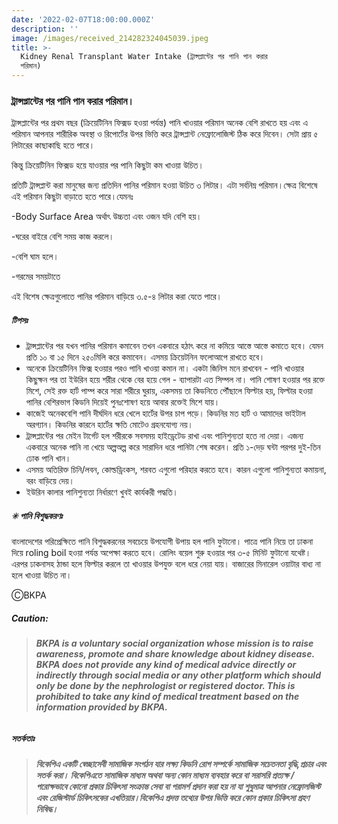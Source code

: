 ```yaml
---
date: '2022-02-07T18:00:00.000Z'
description: ''
image: /images/received_214282324045039.jpeg
title: >-
  Kidney Renal Transplant Water Intake (ট্রান্সপ্লান্টের পর পানি পান করার
  পরিমান)
---
```





### **ট্রান্সপ্লান্টের পর পানি পান করার পরিমান।**

ট্রান্সপ্লান্টের পর প্রথম বছর (ক্রিয়েটিনিন ফিক্সড হওয়া পর্যন্ত) পানি খাওয়ার পরিমান অনেক বেশি রাখতে হয় এবং এ পরিমান আপনার শারীরিক অবস্থা ও রিপোর্টের উপর ভিত্তি করে ট্রান্সপ্লান্ট নেফ্রোলোজিস্ট ঠিক করে দিবেন। সেটা প্রায় ৫ লিটারের কাছাকাছি হতে পারে।

কিন্তু ক্রিয়েটিনিন ফিক্সড হয়ে যাওয়ার পর পানি কিছুটা কম খাওয়া উচিত।

প্রতিটি ট্রান্সপ্লান্ট করা মানুষের জন্য প্রতিদিন পানির পরিমান হওয়া উচিত ৩ লিটার। এটা সর্বনিম্ন পরিমান।ক্ষেত্র বিশেষে এই পরিমান কিছুটা বাড়াতে হতে পারে।যেমনঃ

\-Body Surface Area অর্থাৎ উচ্চতা এবং ওজন যদি বেশি হয়।

\-ঘরের বাইরে বেশি সময় কাজ করলে।

\-বেশি ঘাম হলে।

\-গরমের সময়টাতে

এই বিশেষ ক্ষেত্রগুলোতে পানির পরিমান বাড়িয়ে ৩.৫-৪ লিটার করা যেতে পারে।

##### **টিপসঃ**

* ট্রান্সপ্লান্টের পর যখন পানির পরিমান কমাবেন তখন একবারে হঠাৎ করে না কমিয়ে আস্তে আস্তে কমাতে হবে। যেমন প্রতি ১০ বা ১৫ দিনে ২৫০মিলি করে কমাবেন। এসময় ক্রিয়েটনিন ফলোআপে রাখতে হবে।
* অনেকে ক্রিয়েটিনিন ফিক্স হওয়ার পরও পানি খাওয়া কমান না। একটা জিনিস মনে রাখবেন - পানি খাওয়ার কিছুক্ষন পর তা ইউরিন হয়ে শরীর থেকে বের হয়ে গেল - ব্যাপারটা এত সিম্পল না। পানি শোষণ হওয়ার পর রক্তে মিশে, সেই রক্ত হার্ট পাম্প করে সারা শরীরে ঘুরায়, একসময় তা কিডনিতে পৌঁছালে ফিল্টার হয়, ফিল্টার হওয়া পানির বেশিরভাগ কিডনি দিয়েই পুনঃশোষণ হয়ে আবার রক্তেই মিশে যায়।
* কাজেই অনেকবেশি পানি দীর্ঘদিন ধরে খেলে হার্টের উপর চাপ পড়ে। কিডনির মত হার্ট ও আমাদের ভাইটাল অরগ্যান। কিডনির কারনে হার্টের ক্ষতি মোটেও গ্রহনযোগ্য নয়।
* ট্রান্সপ্লান্টের পর মেইন টার্গেট হল শরীরকে সবসময় হাইড্রেটেড রাখা এবং পানিশুন্যতা হতে না দেয়া। এজন্য একবারে অনেক পানি না খেয়ে অল্পঅল্প করে সারাদিন ধরে পানিটা শেষ করেন। প্রতি ১-দেড় ঘন্টা পরপর দুই-তিন ঢোক পানি খান।
* এসময় অতিরিক্ত চিনি/লবন, কোল্ডড্রিংকস, শরবত এগুলো পরিহার করতে হবে। কারন এগুলো পানিশুন্যতা কমায়না, বরং বাড়িয়ে দেয়।
* ইউরিন কালার পানিশুন্যতা নির্ধারণে খুবই কার্যকরী পদ্ধতি।

##### **✳ পানি বিশুদ্ধকরণঃ**

বাংলাদেশের পরিপ্রেক্ষিতে পানি বিশুদ্ধকরনের সবচেয়ে উপযোগী উপায় হল পানি ফুটানো। পাত্রে পানি নিয়ে তা ঢাকনা দিয়ে roling boil হওয়া পর্যন্ত অপেক্ষা করতে হবে। রোলিং বয়েল শুরু হওয়ার পর ৩-৫ মিনিট ফুটানো যথেষ্ট। এরপর ঢাকনাসহ ঠান্ডা হলে ফিল্টার করলে তা খাওয়ার উপযুক্ত বলে ধরে নেয়া যায়। বাজারের মিনারেল ওয়াটার বাধ্য না হলে খাওয়া উচিত না।

ⒸBKPA

##### **Caution:**

> ###### **BKPA is a voluntary social organization whose mission is to raise awareness, promote and share knowledge about kidney disease. BKPA does not provide any kind of medical advice directly or indirectly through social media or any other platform which should only be done by the nephrologist or registered doctor. This is prohibited to take any kind of medical treatment based on the information provided by BKPA.**

##### **সতর্কতাঃ**

> ###### **বিকেপিএ একটি স্বেচ্ছাসেবী সামাজিক সংগঠন যার লক্ষ্য কিডনি রোগ সম্পর্কে সামাজিক সচেতনতা বৃদ্ধি,প্রচার এবং সতর্ক করা। বিকেপিএতে সামাজিক মাধ্যম অথবা অন্য কোন মাধ্যম ব্যবহার করে বা সরাসরি প্রত্যক্ষ / পরোক্ষভাবে কোনো প্রকার চিকিৎসা সংক্রান্ত সেবা বা পরামর্শ প্রদান করা হয় না যা শুধুমাত্র আপনার নেফ্রোলজিস্ট এবং রেজিস্টার্ড চিকিৎসকের এখতিয়ার।বিকেপিএ প্রদত্ত তথ্যের উপর ভিত্তি করে কোন প্রকার চিকিৎসা গ্রহণ নিষিদ্ধ।**
